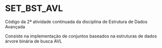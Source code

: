 # SET_BST_AVL

Código da 2ª atividade continuada da disciplina de Estrutura de Dados Avançada

Consiste na implementação de conjuntos baseados na estruturas de dados árvore binária de busca AVL
